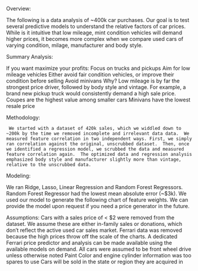 Overview:  

The following is a data analysis of ~400k car purchases.  Our goal is to test several predictive models to understand the relative factors of car prices.  While is it intuitive that low mileage, mint condition vehicles will demand higher prices, it becomes more complex when we compare used cars of varying condition, milage, manufacturer and body style.  


Summary Analysis:

If you want maximize your profits:
Focus on trucks and pickups
Aim for low mileage vehicles
Either avoid fair condition vehicles, or improve their condition before selling
Avoid minivans
Why?
Low mileage is by far the strongest price driver, followed by body style and vintage.  For example, a brand new pickup truck would consistently demand a high sale price.
Coupes are the highest value among smaller cars
Minivans have the lowest resale price


Methodology:

     We started with a dataset of 420k sales, which we widdled down to ~200k by the time we removed incomplete and irrelevant data data.  We measured feature correlation in two independent ways. First, we simply ran correlation against the original, unscrubbed dataset.  Then, once we identified a regression model, we scrubbed the data and measured feature correlation again.  The optimized data and regression analysis emphasized body style and manufacturer slightly more than vintage, relative to the unscrubbed data.  

Modeling:

We ran Ridge, Lasso, Linear Regression and Random Forest Regressors.  Random Forest Regressor had the lowest mean absolute error (~$3k).  We used our model to generate the following chart of feature weights.  We can provide the model upon request if you need a price generator in the future. 


Assumptions:
 Cars with a sales price of < $2 were removed from the dataset.  We assume these are either in-family sales or donations, which don’t reflect the active used car sales market.
Ferrari data was removed because the high prices throw off the scale of the charts.  A dedicated Ferrari price predictor and analysis can be made available using the available models on demand.
All cars were assumed to be front wheel drive unless otherwise noted
Paint Color and engine cylinder information was too spares to use
Cars will be sold in the state or region they are acquired in

